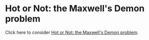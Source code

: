 # Hot or Not: the Maxwell's Demon problem

Click here to consider [Hot or Not: the Maxwell's Demon problem](https://themaxwellsdemonproblem.github.io/hotornot/). 
